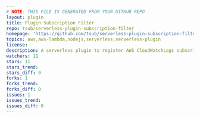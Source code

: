 ```yaml
---
# NOTE: THIS FILE IS GENERATED FROM YOUR GITHUB REPO
layout: plugin
title: Plugin Subscription Filter
repo: tsub/serverless-plugin-subscription-filter
homepage: 'https://github.com/tsub/serverless-plugin-subscription-filter'
topics: aws,aws-lambda,nodejs,serverless,serverless-plugin
license: 
description: A serverless plugin to register AWS CloudWatchLogs subscription filter
watchers: 11
stars: 11
stars_trend: 
stars_diff: 0
forks: 1
forks_trend: 
forks_diff: 0
issues: 1
issues_trend: 
issues_diff: 0
---
```

